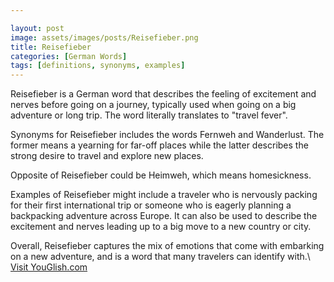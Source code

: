 ```yaml
---

layout: post
image: assets/images/posts/Reisefieber.png
title: Reisefieber
categories: [German Words]
tags: [definitions, synonyms, examples]
---
```


Reisefieber is a German word that describes the feeling of excitement and nerves before going on a journey, typically used when going on a big adventure or long trip. The word literally translates to "travel fever".

Synonyms for Reisefieber includes the words Fernweh and Wanderlust. The former means a yearning for far-off places while the latter describes the strong desire to travel and explore new places.

Opposite of Reisefieber could be Heimweh, which means homesickness. 

Examples of Reisefieber might include a traveler who is nervously packing for their first international trip or someone who is eagerly planning a backpacking adventure across Europe. It can also be used to describe the excitement and nerves leading up to a big move to a new country or city.

Overall, Reisefieber captures the mix of emotions that come with embarking on a new adventure, and is a word that many travelers can identify with.\ <a id="yg-widget-0" class="youglish-widget" data-query="Reisefieber" data-lang="german" data-components="8412" data-auto-start="0" data-bkg-color="theme_light" data-title="How%20to%20pronounce%20Reisefieber%20in%20German"  rel="nofollow" href="https://youglish.com">Visit YouGlish.com</a><script async src="https://youglish.com/public/emb/widget.js" charset="utf-8"></script>